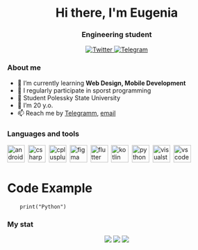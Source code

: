 <div id="header" align="center">
	<h1>Hi there, I'm Eugenia</h1>
	<h3>Engineering student</h3>
</div>

<div id="socials" align="center">
	<a href="https://twitter.com/AntAres13534196?t=FS3ATdDVIgCpnjvYtEbwlw&s=09">
		<img src="https://img.shields.io/badge/Twitter-blue?style=for-the-badge&logo=twitter&logoColor=white" alt="Twitter"/>
	</a>
	<a href="https://t.me/young_otaku">
		<img src="https://img.shields.io/badge/Telegram-blue?style=for-the-badge&logo=telegram&logoColor=white" alt="Telegram"/>
	</a>
</div>

### About me
- 🌱 I’m currently learning **Web Design, Mobile Development**
- 📝 I regularly participate in sporst programming
- 📝 Student Polessky State University
- 🌱 I’m 20 y.o.
- 📫 Reach me by [Telegramm](https://t.me/young_otaku), [email](citrus1113@mail.ru)

### Languages and tools
<img src="https://cdn.jsdelivr.net/gh/devicons/devicon/icons/androidstudio/androidstudio-original.svg" title="android studio" width="40" height="40"/>&nbsp;
<img src="https://cdn.jsdelivr.net/gh/devicons/devicon/icons/csharp/csharp-original.svg" title="csharp" width="40" height="40"/>&nbsp;
<img src="https://cdn.jsdelivr.net/gh/devicons/devicon/icons/cplusplus/cplusplus-original.svg" title="cplusplus" width="40" height="40"/>&nbsp;
<img src="https://cdn.jsdelivr.net/gh/devicons/devicon/icons/figma/figma-original.svg" title="figma" width="40" height="40"/>&nbsp;
<img src="https://cdn.jsdelivr.net/gh/devicons/devicon/icons/flutter/flutter-original.svg" title="flutter" width="40" height="40"/>&nbsp;
<img src="https://cdn.jsdelivr.net/gh/devicons/devicon/icons/kotlin/kotlin-original.svg" title="kotlin" width="40" height="40"/>&nbsp;
<img src="https://cdn.jsdelivr.net/gh/devicons/devicon/icons/python/python-original.svg" title="python" width="40" height="40"/>&nbsp;
<img src="https://cdn.jsdelivr.net/gh/devicons/devicon/icons/visualstudio/visualstudio-plain.svg" title="visualstudio" width="40" height="40"/>&nbsp;
<img src="https://cdn.jsdelivr.net/gh/devicons/devicon/icons/vscode/vscode-original.svg" title="vscode" width="40" height="40"/>&nbsp;
 
 # Code Example
```
    print("Python")
```

### My stat
<div id="stat" align="center">
	<img src="http://github-profile-summary-cards.vercel.app/api/cards/profile-details?username=ZazeNya&theme=buefy"/>
	<img src="http://github-profile-summary-cards.vercel.app/api/cards/most-commit-language?username=ZazeNya&theme=buefy"/>
	<img src="http://github-profile-summary-cards.vercel.app/api/cards/stats?username=ZazeNya&theme=buefy"/>
</div>

